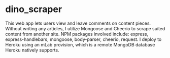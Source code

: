 # dino_scraper
This web app lets users view and leave comments on content pieces. Without writing any articles, I utilize Mongoose and Cheerio to scrape suited content from another site. NPM packages involved include: express, express-handlebars, mongoose, body-parser, cheerio, request. I deploy to Heroku using an mLab provision, which is a remote MongoDB database Heroku natively supports. 
